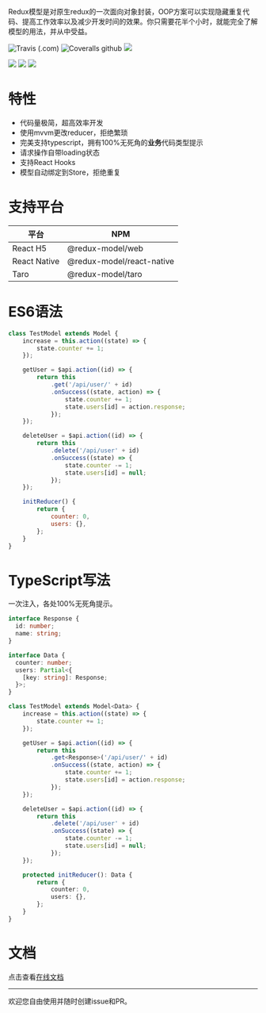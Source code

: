 
Redux模型是对原生redux的一次面向对象封装，OOP方案可以实现隐藏重复代码、提高工作效率以及减少开发时间的效果。你只需要花半个小时，就能完全了解模型的用法，并从中受益。

![Travis (.com)](https://img.shields.io/travis/com/fwh1990/redux-model)
![Coveralls github](https://img.shields.io/coveralls/github/fwh1990/redux-model)
![](https://img.shields.io/github/license/fwh1990/redux-model)

[![](https://img.shields.io/npm/dt/@redux-model/web.svg?label=@redux-model/web)](https://www.npmjs.com/package/@redux-model/web)
[![](https://img.shields.io/npm/dt/@redux-model/react-native.svg?label=@redux-model/react-native)](https://www.npmjs.com/package/@redux-model/react-native)
[![](https://img.shields.io/npm/dt/@redux-model/taro.svg?label=@redux-model/taro)](https://www.npmjs.com/package/@redux-model/taro)

# 特性

* 代码量极简，超高效率开发
* 使用mvvm更改reducer，拒绝繁琐
* 完美支持typescript，拥有100%无死角的**业务**代码类型提示
* 请求操作自带loading状态
* 支持React Hooks
* 模型自动绑定到Store，拒绝重复

# 支持平台
| 平台 | NPM |
| ---- | ---- |
| React H5 | @redux-model/web |
| React Native | @redux-model/react-native |
| Taro | @redux-model/taro |

# ES6语法
```javascript
class TestModel extends Model {
    increase = this.action((state) => {
        state.counter += 1;
    });

    getUser = $api.action((id) => {
        return this
            .get('/api/user/' + id)
            .onSuccess((state, action) => {
                state.counter += 1;
                state.users[id] = action.response;
            });
    });

    deleteUser = $api.action((id) => {
        return this
            .delete('/api/user' + id)
            .onSuccess((state) => {
                state.counter -= 1;
                state.users[id] = null;
            });
    });

    initReducer() {
        return {
            counter: 0,
            users: {},
        };
    }
}
```

# TypeScript写法
一次注入，各处100%无死角提示。
```typescript
interface Response {
  id: number;
  name: string;
}

interface Data {
  counter: number;
  users: Partial<{
    [key: string]: Response;
  }>;
}

class TestModel extends Model<Data> {
    increase = this.action((state) => {
        state.counter += 1;
    });

    getUser = $api.action((id) => {
        return this
            .get<Response>('/api/user/' + id)
            .onSuccess((state, action) => {
                state.counter += 1;
                state.users[id] = action.response;
            });
    });

    deleteUser = $api.action((id) => {
        return this
            .delete('/api/user' + id)
            .onSuccess((state) => {
                state.counter -= 1;
                state.users[id] = null;
            });
    });

    protected initReducer(): Data {
        return {
            counter: 0,
            users: {},
        };
    }
}
```

# 文档

点击查看[在线文档](https://fwh1990.github.io/redux-model)

---------------------

欢迎您自由使用并随时创建issue和PR。

